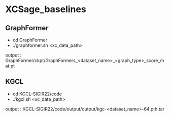 # XCSage_baselines

## GraphFormer
- cd GraphFormer
- ./graphformer.sh <xc_data_path>

output : GraphFormer/ckpt/GraphFormers_<dataset_name>_<graph_type>_score_mat.pt

## KGCL
- cd KGCL-SIGIR22/code
- ./kgcl.sh <xc_data_path>

output : KGCL-SIGIR22/code/output/output/kgc-<dataset_name>-64.pth.tar
